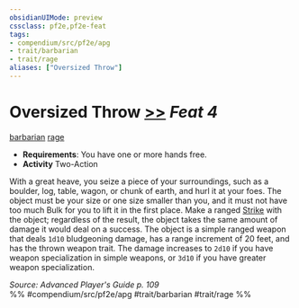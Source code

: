 ```yaml
---
obsidianUIMode: preview
cssclass: pf2e,pf2e-feat
tags:
- compendium/src/pf2e/apg
- trait/barbarian
- trait/rage
aliases: ["Oversized Throw"]
---
```

# Oversized Throw  [>>](chapter-9-playing-the-game.md#Actions "Two-Action") *Feat 4*  
[barbarian](Reference/Rules/Traits/barbarian.md "Barbarian Class Trait")  [rage](Reference/Rules/Traits/rage.md "Rage Combat Trait")  

- **Requirements**: You have one or more hands free.
- **Activity** Two-Action

With a great heave, you seize a piece of your surroundings, such as a boulder, log, table, wagon, or chunk of earth, and hurl it at your foes. The object must be your size or one size smaller than you, and it must not have too much Bulk for you to lift it in the first place. Make a ranged [Strike](strike.md) with the object; regardless of the result, the object takes the same amount of damage it would deal on a success. The object is a simple ranged weapon that deals `1d10` bludgeoning damage, has a range increment of 20 feet, and has the thrown weapon trait. The damage increases to `2d10` if you have weapon specialization in simple weapons, or `3d10` if you have greater weapon specialization.

*Source: Advanced Player's Guide p. 109*  
%% #compendium/src/pf2e/apg #trait/barbarian #trait/rage %%